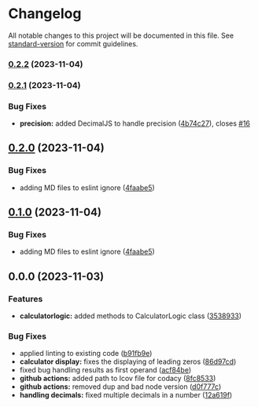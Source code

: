 # Changelog

All notable changes to this project will be documented in this file. See [standard-version](https://github.com/conventional-changelog/standard-version) for commit guidelines.

### [0.2.2](https://github.com/angelxmoreno/simple-calculator-logic/compare/v0.2.1...v0.2.2) (2023-11-04)

### [0.2.1](https://github.com/angelxmoreno/simple-calculator-logic/compare/v0.2.0...v0.2.1) (2023-11-04)


### Bug Fixes

* **precision:** added DecimalJS to handle precision ([4b74c27](https://github.com/angelxmoreno/simple-calculator-logic/commit/4b74c273b82e8aacf1317df557fc13d3df469125)), closes [#16](https://github.com/angelxmoreno/simple-calculator-logic/issues/16)

## [0.2.0](https://github.com/angelxmoreno/simple-calculator-logic/compare/v0.0.0...v0.2.0) (2023-11-04)


### Bug Fixes

* adding MD files to eslint ignore ([4faabe5](https://github.com/angelxmoreno/simple-calculator-logic/commit/4faabe549b99af0b4b917c01d993b68026e83f5d))

## [0.1.0](https://github.com/angelxmoreno/simple-calculator-logic/compare/v0.0.0...v0.1.0) (2023-11-04)


### Bug Fixes

* adding MD files to eslint ignore ([4faabe5](https://github.com/angelxmoreno/simple-calculator-logic/commit/4faabe549b99af0b4b917c01d993b68026e83f5d))

## 0.0.0 (2023-11-03)


### Features

* **calculatorlogic:** added methods to CalculatorLogic class ([3538933](https://github.com/angelxmoreno/simple-calculator-logic/commit/3538933cdd9e97431d967248cb903a9ca7338241))


### Bug Fixes

* applied linting to existing code ([b91fb9e](https://github.com/angelxmoreno/simple-calculator-logic/commit/b91fb9ed5cf2b996ccdd993f7fbdf06ead323891))
* **calculator display:** fixes the displaying of leading zeros ([86d97cd](https://github.com/angelxmoreno/simple-calculator-logic/commit/86d97cdb3c4d3faadb3860b6d74b95ff83f8354e))
* fixed bug handling results as first operand ([acf84be](https://github.com/angelxmoreno/simple-calculator-logic/commit/acf84bedce0f4ec03350fd1328ffaca36d77f29f))
* **github actions:** added path to lcov file for codacy ([8fc8533](https://github.com/angelxmoreno/simple-calculator-logic/commit/8fc85335948ac4306d53234985b8aa1cdf49c115))
* **github actions:** removed dup and bad node version ([d0f777c](https://github.com/angelxmoreno/simple-calculator-logic/commit/d0f777ccbdfd8f9e79d098f2a54f1ac9391eba50))
* **handling decimals:** fixed multiple decimals in a number ([12a619f](https://github.com/angelxmoreno/simple-calculator-logic/commit/12a619f67d0c4316a58d398fa81d6155c2e3accd))
